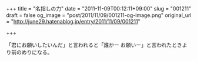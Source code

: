 +++
title = "名指しの力"
date = "2011-11-09T00:12:11+09:00"
slug = "001211"
draft = false
og_image = "post/2011/11/09/001211-og-image.png"
original_url = "http://june29.hatenablog.jp/entry/2011/11/09/001211"

+++

<p>「君にお願いしたいんだ」と言われると「誰かー お願いー」と言われたときより前のめりになる。</p>